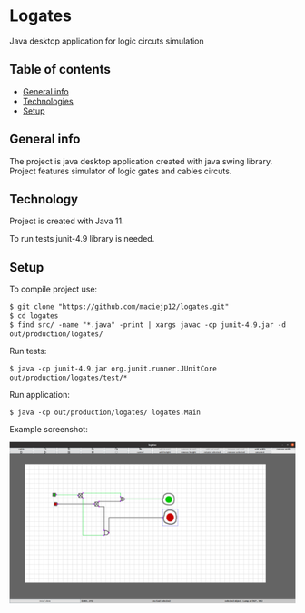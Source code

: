 # Logates
Java desktop application for logic circuts simulation
## Table of contents
* [General info](#general-info)
* [Technologies](#technologies)
* [Setup](#setup)

## General info
The project is java desktop application created with java swing library. Project features simulator of logic gates and cables circuts.
## Technology
Project is created with Java 11.

To run tests junit-4.9 library is needed.
## Setup
To compile project use:
```
$ git clone "https://github.com/maciejp12/logates.git"
$ cd logates
$ find src/ -name "*.java" -print | xargs javac -cp junit-4.9.jar -d out/production/logates/
```
Run tests:
```
$ java -cp junit-4.9.jar org.junit.runner.JUnitCore out/production/logates/test/*
```
Run application:
```
$ java -cp out/production/logates/ logates.Main
```
Example screenshot:

![Application Demo](./images/demo/logatesdemo.png)
